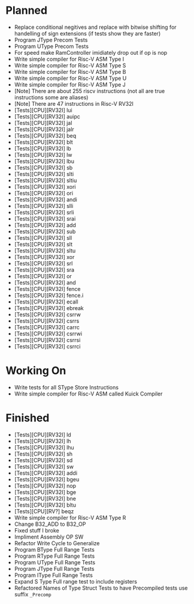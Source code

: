 # Planned
* Replace conditional negitives and replace with bitwise shifting for handelling of sign extensions (if tests show they are faster)
* Program JType Precom Tests
* Program UType Precom Tests
* For speed make RamController imidiately drop out if op is nop
* Write simple compiler for Risc-V ASM Type I
* Write simple compiler for Risc-V ASM Type S
* Write simple compiler for Risc-V ASM Type B
* Write simple compiler for Risc-V ASM Type U
* Write simple compiler for Risc-V ASM Type J
* [Note] There are about 255 riscv instructions (not all are true instructions some are aliases)
* [Note] There are 47 instructions in Risc-V RV32I
* [Tests][CPU][RV32I] lui
* [Tests][CPU][RV32I] auipc
* [Tests][CPU][RV32I] jal
* [Tests][CPU][RV32I] jalr
* [Tests][CPU][RV32I] beq
* [Tests][CPU][RV32I] blt
* [Tests][CPU][RV32I] lb
* [Tests][CPU][RV32I] lw
* [Tests][CPU][RV32I] lbu
* [Tests][CPU][RV32I] sb
* [Tests][CPU][RV32I] slti
* [Tests][CPU][RV32I] sltiu
* [Tests][CPU][RV32I] xori
* [Tests][CPU][RV32I] ori
* [Tests][CPU][RV32I] andi
* [Tests][CPU][RV32I] slli
* [Tests][CPU][RV32I] srli
* [Tests][CPU][RV32I] srai
* [Tests][CPU][RV32I] add
* [Tests][CPU][RV32I] sub
* [Tests][CPU][RV32I] sll
* [Tests][CPU][RV32I] slt
* [Tests][CPU][RV32I] sltu
* [Tests][CPU][RV32I] xor
* [Tests][CPU][RV32I] srl
* [Tests][CPU][RV32I] sra
* [Tests][CPU][RV32I] or
* [Tests][CPU][RV32I] and
* [Tests][CPU][RV32I] fence
* [Tests][CPU][RV32I] fence.i
* [Tests][CPU][RV32I] ecall
* [Tests][CPU][RV32I] ebreak
* [Tests][CPU][RV32I] csrrw
* [Tests][CPU][RV32I] csrrs
* [Tests][CPU][RV32I] carrc
* [Tests][CPU][RV32I] csrrwi
* [Tests][CPU][RV32I] csrrsi
* [Tests][CPU][RV32I] csrrci

# Working On
* Write tests for all SType Store Instructions
* Write simple compiler for Risc-V ASM called Kuick Compiler

# Finished
* [Tests][CPU][RV32I] ld
* [Tests][CPU][RV32I] lh
* [Tests][CPU][RV32I] lhu
* [Tests][CPU][RV32I] sh
* [Tests][CPU][RV32I] sd
* [Tests][CPU][RV32I] sw
* [Tests][CPU][RV32I] addi
* [Tests][CPU][RV32I] bgeu
* [Tests][CPU][RV32I] nop
* [Tests][CPU][RV32I] bge
* [Tests][CPU][RV32I] bne
* [Tests][CPU][RV32I] bltu
* [Tests][CPU][RV?] beqz
* Write simple compiler for Risc-V ASM Type R
* Change B32_ADD to B32_OP
* Fixed stuff I broke
* Impliment Assembly OP SW
* Refactor Write Cycle to Generalize
* Program BType Full Range Tests
* Program RType Full Range Tests
* Program UType Full Range Tests
* Program JType Full Range Tests
* Program IType Full Range Tests
* Expand S Type Full range test to include registers
* Refactored Names of Type Struct Tests to have Precompiled tests use suffix `_Precomp` 